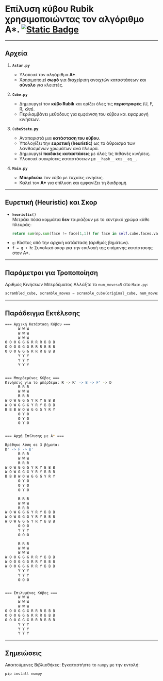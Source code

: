 # Επίλυση κύβου Rubik χρησιμοποιώντας τον αλγόριθμο **A\***.  [![Static Badge](https://img.shields.io/badge/English-orange)](README.en.md)

---

## Αρχεία
1. **`Astar.py`**  
   - Υλοποιεί τον αλγόριθμο **A\***.  
   - Χρησιμοποιεί **σωρό** για διαχείριση ανοιχτών καταστάσεων και **σύνολο** για κλειστές.  

2. **`Cube.py`**  
   - Δημιουργεί τον **κύβο Rubik** και ορίζει όλες τις **περιστροφές** (U, F, R, κλπ).  
   - Περιλαμβάνει μεθόδους για εμφάνιση του κύβου και εφαρμογή κινήσεων.  

3. **`CubeState.py`**  
   - Αναπαριστά μια **κατάσταση του κύβου**.  
   - Υπολογίζει την **ευρετική (heuristic)** ως το άθροισμα των λανθασμένων χρωμάτων ανά πλευρά.  
   - Δημιουργεί **παιδικές καταστάσεις** με όλες τις πιθανές κινήσεις.  
   - Υλοποιεί συγκρίσεις καταστάσεων με `__hash__` και `__eq__`.  

4. **`Main.py`**  
   - **Μπερδεύει** τον κύβο με τυχαίες κινήσεις.  
   - Καλεί τον **A\*** για επίλυση και εμφανίζει τη διαδρομή.  

---

## Ευρετική (Heuristic) και Σκορ  
- **`heuristic()`**  
  Μετράει πόσα κομμάτια **δεν** ταιριάζουν με το κεντρικό χρώμα κάθε πλευράς:  
  ```python
  return sum(np.sum(face != face[1,1]) for face in self.cube.faces.values())
  ```
- `g`: Κόστος από την αρχική κατάσταση (αριθμός βημάτων).
- `f = g + h`: Συνολικό σκορ για την επιλογή της επόμενης κατάστασης στον A*.
  
---
## Παράμετροι για Τροποποίηση

Αριθμός Κινήσεων Μπερδέματος
Αλλάξτε το `num_moves=5` στο `Main.py`:

```python
scrambled_cube, scramble_moves = scramble_cube(original_cube, num_moves=10) # Παράδειγμα: 10 κινήσεις
```
---

## Παράδειγμα Εκτέλεσης

```bash
=== Αρχική Κατάσταση Κύβου ===
      W W W            
      W W W            
      W W W            
O O O G G G R R R B B B
O O O G G G R R R B B B
O O O G G G R R R B B B
      Y Y Y            
      Y Y Y            
      Y Y Y            


=== Μπερδεμένος Κύβος ===
Κινήσεις για το μπέρδεμα: R -> R' -> B -> F' -> D
      R R R            
      W W W            
      R R R            
W O W G G G Y R Y B B B
W O W G G G Y R Y B B B
B B B W O W G G G Y R Y
      O Y O            
      O Y O            
      O Y O            


=== Αρχή Επίλυσης με A* ===

Βρέθηκε λύση σε 3 βήματα:
D' -> F -> B'
      R R R            
      W W W            
      R R R            
W O W G G G Y R Y B B B
W O W G G G Y R Y B B B
B B B W O W G G G Y R Y
      O Y O            
      O Y O            
      O Y O            

      R R R            
      W W W            
      R R R            
W O W G G G Y R Y B B B
W O W G G G Y R Y B B B
W O W G G G Y R Y B B B
      O O O            
      Y Y Y            
      O O O            

      R R R            
      W W W            
      W W W            
W O O G G G R R Y B B B
W O O G G G R R Y B B B
W O O G G G R R Y B B B
      Y Y Y            
      Y Y Y            
      O O O            


=== Επιλυμένος Κύβος ===
      W W W            
      W W W            
      W W W            
O O O G G G R R R B B B
O O O G G G R R R B B B
O O O G G G R R R B B B
      Y Y Y            
      Y Y Y            
      Y Y Y            
```
---
## Σημειώσεις
Απαιτούμενες Βιβλιοθήκες:
Εγκαταστήστε το `numpy` με την εντολή:
```bash
pip install numpy
```
